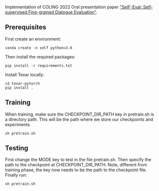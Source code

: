 Implementation of COLING 2022 Oral presentation paper ["SelF-Eval: Self-supervised Fine-grained Dialogue Evaluation"](https://arxiv.org/abs/2208.08094).

## Prerequisites
First create an environment:
```
conda create -n self python=3.6
```

Then install the required packages:
```
pip install -r requirements.txt
```

Install Texar locally:
```
cd texar-pytorch
pip install .
```

## Training

When training, make sure the CHECKPOINT_DIR_PATH key in pretrain.sh is a directory path. This will be the path where we store our checkpoints and experiments.

```
sh pretrain.sh
```

## Testing

First change the MODE key to test in the file pretrain.sh. Then specify the path to the checkpoint at CHECKPOINT_DIR_PATH. Note, different from training phase, the key now needs to be the path to the checkpoint file. Finally run:

```
sh pretrain.sh
```


